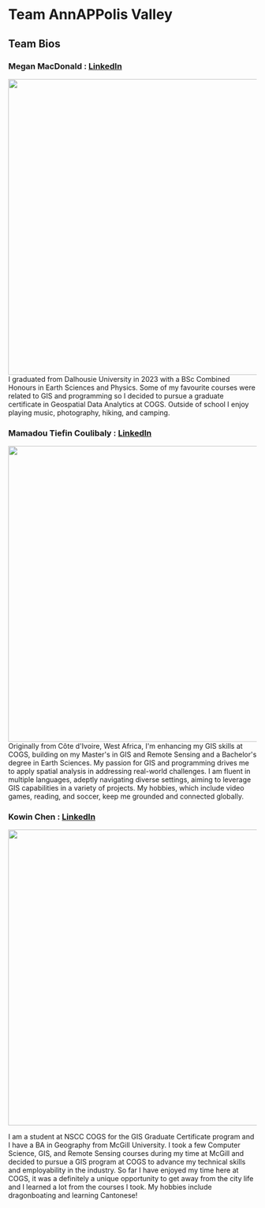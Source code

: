 # Team AnnAPPolis Valley
## Team Bios
### Megan MacDonald : [LinkedIn](https://www.linkedin.com/in/megan-macdonald-a47b37220/)
<img src="https://github.com/Tiefin/AnnAPPolis-Valley/assets/97556444/eb56cb75-bb4e-495b-a698-33d98062b6b3" width="600"><br>
I graduated from Dalhousie University in 2023 with a BSc Combined Honours in Earth Sciences and Physics. Some of my favourite courses were related to GIS and programming so I decided to pursue a graduate certificate in Geospatial Data Analytics at COGS. Outside of school I enjoy playing music, photography, hiking, and camping.   

### Mamadou Tiefin Coulibaly : [LinkedIn](https://www.linkedin.com/in/tiefin-mamadou-coulibaly/)
<img src="https://github.com/Tiefin/AnnAPPolis-Valley/assets/97556444/36b6bcfe-dd44-4dc1-a956-b8839ffa5bd7" width="600"> <br>
Originally from Côte d'Ivoire, West Africa, I'm enhancing my GIS skills at COGS, building on my Master's in GIS and Remote Sensing and a Bachelor's degree in Earth Sciences. My passion for GIS and programming drives me to apply spatial analysis in addressing real-world challenges. I am fluent in multiple languages, adeptly navigating diverse settings, aiming to leverage GIS capabilities in a variety of projects. My hobbies, which include video games, reading, and soccer, keep me grounded and connected globally.

### Kowin Chen : [LinkedIn](https://www.linkedin.com/in/kowin-chen-809724201/)
<img src="https://github.com/Tiefin/AnnAPPolis-Valley/assets/97556444/d22d7d32-7c59-41e2-b7cd-0528d583428b" width="600" > <br>

I am a student at NSCC COGS for the GIS Graduate Certificate program and I have a BA in Geography from McGill University. I took a few Computer Science, GIS, and Remote Sensing courses during my time at McGill and decided to pursue a GIS program at COGS to advance my technical skills and employability in the industry. So far I have enjoyed my time here at COGS, it was a definitely a unique opportunity to get away from the city life and I learned a lot from the courses I took. My hobbies include dragonboating and learning Cantonese!
